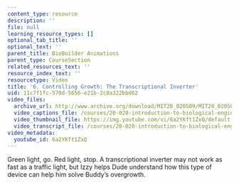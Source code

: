 ```yaml
---
content_type: resource
description: ''
file: null
learning_resource_types: []
optional_tab_title: ''
optional_text: ''
parent_title: BioBuilder Animations
parent_type: CourseSection
related_resources_text: ''
resource_index_text: ''
resourcetype: Video
title: '6. Controlling Growth: The Transcriptional Inverter'
uid: 11c7f1fc-570d-5656-e21b-2c8a322bbd62
video_files:
  archive_url: http://www.archive.org/download/MIT20_020S09/MIT20_020S09_inverter.mp4
  video_captions_file: /courses/20-020-introduction-to-biological-engineering-design-spring-2009/1b8a5a51362052e7aa045289699e66d4_6a2YKft1ZxQ.vtt
  video_thumbnail_file: https://img.youtube.com/vi/6a2YKft1ZxQ/default.jpg
  video_transcript_file: /courses/20-020-introduction-to-biological-engineering-design-spring-2009/ae64311e5dbfeb56d5f053d92469e2ef_6a2YKft1ZxQ.pdf
video_metadata:
  youtube_id: 6a2YKft1ZxQ
---
```


Green light, go. Red light, stop. A transcriptional inverter may not work as fast as a traffic light, but Izzy helps Dude understand how this type of device can help him solve Buddy’s overgrowth.